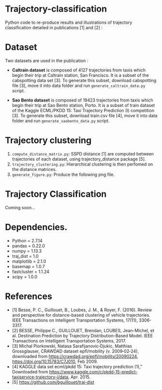 # Trajectory-classification #

Python code to re-produce results and illustrations of trajectory classification detailed in publications [1] and [2] :


# Dataset

Two datasets are used in the publication :

* **Caltrain dataset** is composed of 4127 trajectories from taxis which begin their trip at Caltrain station, San Francisco.
It is a subset of the cabspotting data set [3].
 To generate this subset, download cabspotting file [3], move it into data folder and run `generate_caltrain_data.py`
script.

* **Sao Bento dataset** is composed of 19423 trajectories from taxis which begin their trip at Sao Bento station, Porto.
It is a subset of train dataset of the Kaggle ECML/PKDD 15: Taxi Trajectory Prediction (I) competition [3].
To generate this subset, download train.csv file [4], move it into data folder and run `generate_saobento_data.py`
script.

# Trajectory clustering

 1. `compute_distance_matrix.py`: SSPD distance [1] are computed between trajectories of each dataset, using trajectory_distance package [5].
 2. `trajectory_clustering.py`: Hierarchical clustering is then perfomed on the distance matrices.
 3. `generate_figure.py`: Produce the following png file.
 

 
 # Trajectory Classification
 
 Coming soon...
 
 # Dependencies.
 
 * Python = 2.7.14
 * pandas = 0.22.0
 * numpy = 1.13.3
 * traj_dist = 1.0
 * matplotlib = 2.1.0
 * basemap = 1.0.7
 * fastcluster = 1.1.24
 * scipy = 1.0.0
 
# References 
* [1] Besse, P. C., Guillouet, B., Loubes, J. M., & Royer, F. (2016). Review and perspective for distance-based clustering of vehicle trajectories. IEEE Transactions on Intelligent Transportation Systems, 17(11), 3306-3317.
* [2] BESSE, Philippe C., GUILLOUET, Brendan, LOUBES, Jean-Michel, et al. Destination Prediction by Trajectory Distribution-Based Model. IEEE Transactions on Intelligent Transportation Systems, 2017.
* [3] Michal Piorkowski, Natasa Sarafijanovic‑Djukic, Matthias Grossglauser, CRAWDAD dataset epfl/mobility (v. 2009‑02‑24), downloaded from https://crawdad.org/epfl/mobility/20090224, https://doi.org/10.15783/C7J010, Feb 2009.
* [4] KAGGLE data set ecml/pkdd 15: Taxi trajectory prediction (1),” Downloaded from https://www.kaggle.com/c/pkdd-15-predict-taxiservice-trajectory-i/data, Apr. 2015.
* [5] https://github.com/bguillouet/traj-dist